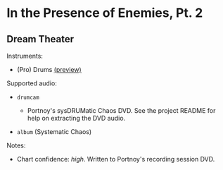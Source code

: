 # In the Presence of Enemies, Pt\. 2

## Dream Theater

Instruments:

  * (Pro) Drums [(preview)](http://pages.cs.wisc.edu/~tolly/customs/?title=in-the-presence-of-enemies-pt-2&artist=dream-theater)

Supported audio:

  * `drumcam`

    * Portnoy's sysDRUMatic Chaos DVD. See the project README for help on extracting the DVD audio.

  * `album` (Systematic Chaos)

Notes:

  * Chart confidence: *high*. Written to Portnoy's recording session DVD.

